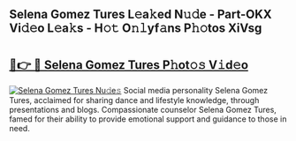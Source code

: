 ## Selena Gomez Tures L𝚎a𝚔ed N𝚞𝚍e - Part-OKX Vi𝚍𝚎o L𝚎a𝚔s - H𝚘𝚝 O𝚗𝚕yf𝚊ns P𝚑𝚘tos XiVsg

# <h2><a href="http://kf7wt2c.oniu.top/?m=Selena+Gomez+Tures">🔗👉 🔴 Selena Gomez Tures P𝚑ot𝚘𝚜 V𝚒d𝚎o</a></h2>

[![Selena Gomez Tures Nu𝚍e𝚜](https://i.imgur.com/0qMVB7G.gif)](http://kf7wt2c.oniu.top/?m=Selena+Gomez+Tures)
Social media personality Selena Gomez Tures, acclaimed for sharing dance and lifestyle knowledge, through presentations and blogs. Compassionate counselor Selena Gomez Tures, famed for their ability to provide emotional support and guidance to those in need.  
